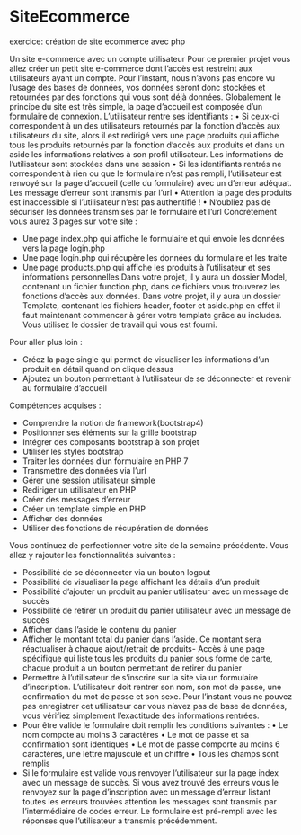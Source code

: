 # SiteEcommerce
exercice: création de site ecommerce avec php 

Un site e-commerce avec un compte utilisateur
Pour ce premier projet vous allez créer un petit site e-commerce dont l’accès est restreint aux
utilisateurs ayant un compte. Pour l’instant, nous n’avons pas encore vu l’usage des bases de
données, vos données seront donc stockées et retournées par des fonctions qui vous sont déjà
données.
Globalement le principe du site est très simple, la page d’accueil est composée d’un formulaire de
connexion. L’utilisateur rentre ses identifiants :
• Si ceux-ci correspondent à un des utilisateurs retournés par la fonction d’accès aux
utilisateurs du site, alors il est redirigé vers une page produits qui affiche tous les produits
retournés par la fonction d’accès aux produits et dans un aside les informations relatives à
son profil utilisateur. Les informations de l’utilisateur sont stockées dans une session
• Si les identifiants rentrés ne correspondent à rien ou que le formulaire n’est pas rempli,
l’utilisateur est renvoyé sur la page d’accueil (celle du formulaire) avec un  d’erreur
adéquat. Les message d’erreur sont transmis par l’url
• Attention la page des produits est inaccessible si l’utilisateur n’est pas authentifié !
• N’oubliez pas de sécuriser les données transmises par le formulaire et l’url
Concrètement vous aurez 3 pages sur votre site :
- Une page index.php qui affiche le formulaire et qui envoie les données vers la page login.php
- Une page login.php qui récupère les données du formulaire et les traite
- Une page products.php qui affiche les produits à l’utilisateur et ses informations personnelles
Dans votre projet, il y aura un dossier Model, contenant un fichier function.php, dans ce fichiers
vous trouverez les fonctions d’accès aux données.
Dans votre projet, il y aura un dossier Template, contenant les fichiers header, footer et aside.php en
effet il faut maintenant commencer à gérer votre template grâce au includes.
Vous utilisez le dossier de travail qui vous est fourni.

Pour aller plus loin :
- Créez la page single qui permet de visualiser les informations d’un produit en détail quand on
clique dessus
- Ajoutez un bouton permettant à l’utilisateur de se déconnecter et revenir au formulaire d’accueil

Compétences acquises :
- Comprendre la notion de framework(bootstrap4)
- Positionner ses éléments sur la grille bootstrap
- Intégrer des composants bootstrap à son projet
- Utiliser les styles bootstrap
- Traiter les données d’un formulaire en PHP 7
- Transmettre des données via l’url
- Gérer une session utilisateur simple
- Rediriger un utilisateur en PHP
- Créer des messages d’erreur
- Créer un template simple en PHP
- Afficher des données
- Utiliser des fonctions de récupération de données

Vous continuez de perfectionner votre site de la semaine précédente. Vous allez y rajouter les
fonctionnalités suivantes :
- Possibilité de se déconnecter via un bouton logout
- Possibilité de visualiser la page affichant les détails d’un produit
- Possibilité d’ajouter un produit au panier utilisateur avec un message de succès
- Possibilité de retirer un produit du panier utilisateur avec un message de succès
- Afficher dans l’aside le contenu du panier
- Afficher le montant total du panier dans l’aside. Ce montant sera réactualiser à chaque ajout/retrait
de produits- Accès à une page spécifique qui liste tous les produits du panier sous forme de carte, chaque
produit a un bouton permettant de retirer du panier
- Permettre à l’utilisateur de s’inscrire sur la site via un formulaire d’inscription. L’utilisateur doit
rentrer son nom, son mot de passe, une confirmation du mot de passe et son sexe. Pour l’instant
vous ne pouvez pas enregistrer cet utilisateur car vous n’avez pas de base de données, vous vérifiez
simplement l’exactitude des informations rentrées.
- Pour être valide le formulaire doit remplir les conditions suivantes :
• Le nom compote au moins 3 caractères
• Le mot de passe et sa confirmation sont identiques
• Le mot de passe comporte au moins 6 caractères, une lettre majuscule et un chiffre
• Tous les champs sont remplis
- Si le formulaire est valide vous renvoyer l’utilisateur sur la page index avec un message de succès.
Si vous avez trouvé des erreurs vous le renvoyez sur la page d’inscription avec un message d’erreur
listant toutes les erreurs trouvées attention les messages sont transmis par l’intermédiaire de
codes erreur. Le formulaire est pré-rempli avec les réponses que l’utilisateur a transmis
précédemment.
